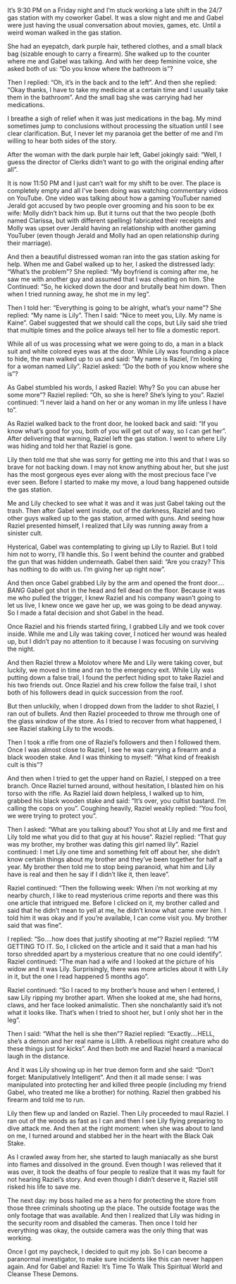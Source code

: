 It’s 9:30 PM on a Friday night and I’m stuck working a late shift in the 24/7 gas station with my coworker Gabel. It was a slow night and me and Gabel were just having the usual conversation about movies, games, etc. Until a weird woman walked in the gas station.

She had an eyepatch, dark purple hair, tethered clothes, and a small black bag (sizable enough to carry a firearm). She walked up to the counter where me and Gabel was talking. And with her deep feminine voice, she asked both of us: “Do you know where the bathroom is”?

Then I replied: “Oh, it’s in the back and to the left”. And then she replied: “Okay thanks, I have to take my medicine at a certain time and I usually take them in the bathroom”. And the small bag she was carrying had her medications.

I breathe a sigh of relief when it was just medications in the bag. My mind sometimes jump to conclusions without processing the situation until I see clear clarification. But, I never let my paranoia get the better of me and I’m willing to hear both sides of the story.

After the woman with the dark purple hair left, Gabel jokingly said: “Well, I guess the director of Clerks didn’t want to go with the original ending after all”.

It is now 11:50 PM and I just can’t wait for my shift to be over. The place is completely empty and all I’ve been doing was watching commentary videos on YouTube. One video was talking about how a gaming YouTuber named Jerald got accused by two people over grooming and his soon to be ex wife: Molly didn’t back him up. But it turns out that the two people (both named Clarissa, but with different spelling) fabricated their receipts and Molly was upset over Jerald having an relationship with another gaming YouTuber (even though Jerald and Molly had an open relationship during their marriage). 

And then a beautiful distressed woman ran into the gas station asking for help. When me and Gabel walked up to her, I asked the distressed lady: “What’s the problem”? She replied: “My boyfriend is coming after me, he saw me with another guy and assumed that I was cheating on him. She Continued: “So, he kicked down the door and brutally beat him down. Then when I tried running away, he shot me in my leg”.

Then I told her: “Everything is going to be alright, what’s your name”? She replied: “My name is Lily”. Then I said: “Nice to meet you, Lily. My name is Kaine”. Gabel suggested that we should call the cops, but Lily said she tried that multiple times and the police always tell her to file a domestic report.

While all of us was processing what we were going to do, a man in a black suit and white colored eyes was at the door. While Lily was founding a place to hide, the man walked up to us and said: “My name is Raziel, I’m looking for a woman named Lily”. Raziel asked: “Do the both of you know where she is”?

 As Gabel stumbled his words, I asked Raziel: Why? So you can abuse her some more”? Raziel replied: “Oh, so she is here? She’s lying to you”. Raziel continued: “I never laid a hand on her or any woman in my life unless I have to”.

As Raziel walked back to the front door, he looked back and said: “If you know what’s good for you, both of you will get out of way, so I can get her”. After delivering that warning, Raziel left the gas station. I went to where Lily was hiding and told her that Raziel is gone.

Lily then told me that she was sorry for getting me into this and that I was so brave for not backing down. I may not know anything about her, but she just has the most gorgeous eyes ever along with the most precious face I’ve ever seen. Before I started to make my move, a loud bang happened outside the gas station.

Me and Lily checked to see what it was and it was just Gabel taking out the trash. Then after Gabel went inside, out of the darkness, Raziel and two other guys walked up to the gas station, armed with guns. And seeing how Raziel presented himself, I realized that Lily was running away from a sinister cult.

Hysterical, Gabel was contemplating to giving up Lily to Raziel. But I told him not to worry, I’ll handle this. So I went behind the counter and grabbed the gun that was hidden underneath. Gabel then said: “Are you crazy? This has nothing to do with us. I’m giving her up right now”.

And then once Gabel grabbed Lily by the arm and opened the front door…. *BANG* Gabel got shot in the head and fell dead on the floor. Because it was me who pulled the trigger, I knew Raziel and his company wasn’t going to let us live, I knew once we gave her up, we was going to be dead anyway. So I made a fatal decision and shot Gabel in the head.

Once Raziel and his friends started firing, I grabbed Lily and we took cover inside. While me and Lily was taking cover, I noticed her wound was healed up, but I didn’t pay no attention to it because I was focusing on surviving the night. 

And then Raziel threw a Molotov where Me and Lily were taking cover, but luckily, we moved in time and ran to the emergency exit. While Lily was putting down a false trail, I found the perfect hiding spot to take Raziel and his two friends out. Once Raziel and his crew follow the false trail, I shot both of his followers dead in quick succession from the roof.

But then unluckily, when I dropped down from the ladder to shot Raziel, I ran out of bullets. And then Raziel proceeded to throw me through one of the glass window of the store. As I tried to recover from what happened, I see Raziel stalking Lily to the woods.

Then I took a rifle from one of Raziel’s followers and then I followed them. Once I was almost close to Raziel, I see he was carrying a firearm and a black wooden stake. And I was thinking to myself: “What kind of freakish cult is this”?

And then when I tried to get the upper hand on Raziel, I stepped on a tree branch. Once Raziel turned around, without hesitation, I blasted him on his torso with the rifle. As Raziel laid down helpless, I walked up to him, grabbed his black wooden stake and said: “It’s over, you cultist bastard. I’m calling the cops on you”. Coughing heavily, Raziel weakly replied: “You fool, we were trying to protect you”. 

Then I asked: “What are you talking about? You shot at Lily and me first and Lily told me what you did to that guy at his house”. Raziel replied: “That guy was my brother, my brother was dating this girl named lily”. Raziel continued: I met Lily one time and something felt off about her, she didn’t know certain things about my brother and they’ve been together for half a year. My brother then told me to stop being paranoid, what him and Lily have is real and then he say if I didn’t like it, then leave”.

Raziel continued: “Then the following week: When i’m not working at my nearby church, I like to read mysterious crime reports and there was this one article that intrigued me. Before I clicked on it, my brother called and said that he didn’t mean to yell at me, he didn’t know what came over him. I told him it was okay and if you’re available, I can come visit you. My brother said that was fine”.

I replied: “So….how does that justify shooting at me”? Raziel replied: “I’M GETTING TO IT. So, I clicked on the article and it said that a man had his torso shredded apart by a mysterious creature that no one could identify”. Raziel continued: “The man had a wife and I looked at the picture of his widow and it was Lily. Surprisingly, there was more articles about it with Lily in it, but the one I read happened 5 months ago”.

Raziel continued: “So I raced to my brother’s house and when I entered, I saw Lily ripping my brother apart. When she looked at me, she had horns, claws, and her face looked animalistic. Then she nonchalantly said it’s not what it looks like. That’s when I tried to shoot her, but I only shot her in the leg”. 

Then I said: “What the hell is she then”? Raziel replied: “Exactly….HELL, she’s a demon and her real name is Lilith. A rebellious night creature who do these things just for kicks”. And then both me and Raziel heard a maniacal laugh in the distance.

And it was Lily showing up in her true demon form and she said: “Don’t forget: Manipulatively Intelligent”. And then it all made sense: I was manipulated into protecting her and killed three people (including my friend Gabel, who treated me like a brother) for nothing. Raziel then grabbed his firearm and told me to run.

Lily then flew up and landed on Raziel. Then Lily proceeded to maul Raziel. I ran out of the woods as fast as I can and then I see Lily flying preparing to dive attack me. And then at the right moment: when she was about to land on me, I turned around and stabbed her in the heart with the Black Oak Stake.

As I crawled away from her, she started to laugh maniacally as she burst into flames and dissolved in the ground. Even though I was relieved that it was over, it took the deaths of four people to realize that it was my fault for not hearing Raziel’s story. And even though I didn’t deserve it, Raziel still risked his life to save me.

The next day: my boss hailed me as a hero for protecting the store from those three criminals shooting up the place. The outside footage was the only footage that was available. And then I realized that Lily was hiding in the security room and disabled the cameras. Then once I told her everything was okay, the outside camera was the only thing that was working.

Once I got my paycheck, I decided to quit my job. So I can become a paranormal investigator, to make sure incidents like this can never happen again. And for Gabel and Raziel: It’s Time To Walk This Spiritual World and Cleanse These Demons.